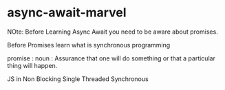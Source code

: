 # async-await-marvel

NOte: Before Learning Async Await you need to be aware about promises.


Before Promises learn what is synchronous programming

promise : noun : Assurance that one will do something or that a particular thing will happen.


JS in Non Blocking Single Threaded Synchronous

